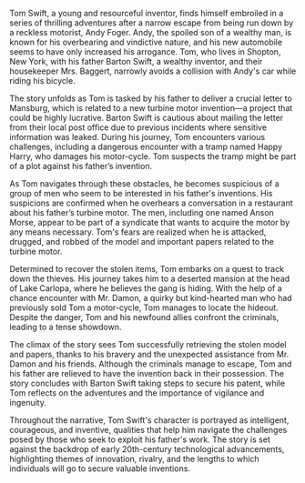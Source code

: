 Tom Swift, a young and resourceful inventor, finds himself embroiled in a series of thrilling adventures after a narrow escape from being run down by a reckless motorist, Andy Foger. Andy, the spoiled son of a wealthy man, is known for his overbearing and vindictive nature, and his new automobile seems to have only increased his arrogance. Tom, who lives in Shopton, New York, with his father Barton Swift, a wealthy inventor, and their housekeeper Mrs. Baggert, narrowly avoids a collision with Andy's car while riding his bicycle.

The story unfolds as Tom is tasked by his father to deliver a crucial letter to Mansburg, which is related to a new turbine motor invention—a project that could be highly lucrative. Barton Swift is cautious about mailing the letter from their local post office due to previous incidents where sensitive information was leaked. During his journey, Tom encounters various challenges, including a dangerous encounter with a tramp named Happy Harry, who damages his motor-cycle. Tom suspects the tramp might be part of a plot against his father’s invention.

As Tom navigates through these obstacles, he becomes suspicious of a group of men who seem to be interested in his father's inventions. His suspicions are confirmed when he overhears a conversation in a restaurant about his father’s turbine motor. The men, including one named Anson Morse, appear to be part of a syndicate that wants to acquire the motor by any means necessary. Tom's fears are realized when he is attacked, drugged, and robbed of the model and important papers related to the turbine motor.

Determined to recover the stolen items, Tom embarks on a quest to track down the thieves. His journey takes him to a deserted mansion at the head of Lake Carlopa, where he believes the gang is hiding. With the help of a chance encounter with Mr. Damon, a quirky but kind-hearted man who had previously sold Tom a motor-cycle, Tom manages to locate the hideout. Despite the danger, Tom and his newfound allies confront the criminals, leading to a tense showdown.

The climax of the story sees Tom successfully retrieving the stolen model and papers, thanks to his bravery and the unexpected assistance from Mr. Damon and his friends. Although the criminals manage to escape, Tom and his father are relieved to have the invention back in their possession. The story concludes with Barton Swift taking steps to secure his patent, while Tom reflects on the adventures and the importance of vigilance and ingenuity.

Throughout the narrative, Tom Swift's character is portrayed as intelligent, courageous, and inventive, qualities that help him navigate the challenges posed by those who seek to exploit his father's work. The story is set against the backdrop of early 20th-century technological advancements, highlighting themes of innovation, rivalry, and the lengths to which individuals will go to secure valuable inventions.